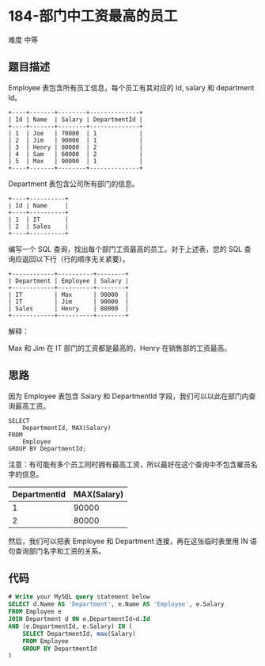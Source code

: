 # 184-部门中工资最高的员工

难度 中等



## 题目描述

Employee 表包含所有员工信息，每个员工有其对应的 Id, salary 和 department Id。
```
+----+-------+--------+--------------+
| Id | Name  | Salary | DepartmentId |
+----+-------+--------+--------------+
| 1  | Joe   | 70000  | 1            |
| 2  | Jim   | 90000  | 1            |
| 3  | Henry | 80000  | 2            |
| 4  | Sam   | 60000  | 2            |
| 5  | Max   | 90000  | 1            |
+----+-------+--------+--------------+
```
Department 表包含公司所有部门的信息。
```
+----+----------+
| Id | Name     |
+----+----------+
| 1  | IT       |
| 2  | Sales    |
+----+----------+
```
编写一个 SQL 查询，找出每个部门工资最高的员工。对于上述表，您的 SQL 查询应返回以下行（行的顺序无关紧要）。
```
+------------+----------+--------+
| Department | Employee | Salary |
+------------+----------+--------+
| IT         | Max      | 90000  |
| IT         | Jim      | 90000  |
| Sales      | Henry    | 80000  |
+------------+----------+--------+
```
解释：

Max 和 Jim 在 IT 部门的工资都是最高的，Henry 在销售部的工资最高。



## 思路

因为 Employee 表包含 Salary 和 DepartmentId 字段，我们可以以此在部门内查询最高工资。

```
SELECT
    DepartmentId, MAX(Salary)
FROM
    Employee
GROUP BY DepartmentId;
```
注意：有可能有多个员工同时拥有最高工资，所以最好在这个查询中不包含雇员名字的信息。


| DepartmentId | MAX(Salary) |
| ------------ | ----------- |
| 1            | 90000       |
| 2            | 80000       |
然后，我们可以把表 Employee 和 Department 连接，再在这张临时表里用 IN 语句查询部门名字和工资的关系。



## 代码

```sql
# Write your MySQL query statement below
SELECT d.Name AS 'Department', e.Name AS 'Employee', e.Salary
FROM Employee e
JOIN Department d ON e.DepartmentId=d.Id
AND (e.DepartmentId, e.Salary) IN (
    SELECT DepartmentId, max(Salary)
    FROM Employee
    GROUP BY DepartmentId
)
```

